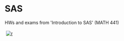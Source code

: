 # SAS 
HWs and exams from 'Introduction to SAS' (MATH 441)
<p align="left">

<!-- For more icons please follow  https://github.com/MikeCodesDotNET/ColoredBadges -->
  <a href="#"> 
  <a href="#">
    <img src="https://raw.githubusercontent.com/MikeCodesDotNET/ColoredBadges/master/svg/dev/languages/sas.svg" alt="r" style="vertical-align:top; margin:4px">
  </a>
  <p>
